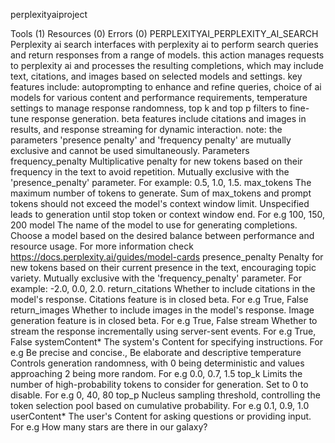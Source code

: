perplexityaiproject


Tools (1)
Resources (0)
Errors (0)
PERPLEXITYAI_PERPLEXITY_AI_SEARCH
Perplexity ai search interfaces with perplexity ai to perform search queries and return responses from a range of models. this action manages requests to perplexity ai and processes the resulting completions, which may include text, citations, and images based on selected models and settings. key features include: autoprompting to enhance and refine queries, choice of ai models for various content and performance requirements, temperature settings to manage response randomness, top k and top p filters to fine-tune response generation. beta features include citations and images in results, and response streaming for dynamic interaction. note: the parameters 'presence penalty' and 'frequency penalty' are mutually exclusive and cannot be used simultaneously.
Parameters
frequency_penalty
Multiplicative penalty for new tokens based on their frequency in the text to avoid repetition. Mutually exclusive with the 'presence_penalty' parameter. For example: 0.5, 1.0, 1.5.
max_tokens
The maximum number of tokens to generate. Sum of max_tokens and prompt tokens should not exceed the model's context window limit. Unspecified leads to generation until stop token or context window end. For e.g 100, 150, 200
model
The name of the model to use for generating completions. Choose a model based on the desired balance between performance and resource usage. For more information check https://docs.perplexity.ai/guides/model-cards
presence_penalty
Penalty for new tokens based on their current presence in the text, encouraging topic variety. Mutually exclusive with the 'frequency_penalty' parameter. For example: -2.0, 0.0, 2.0.
return_citations
Whether to include citations in the model's response. Citations feature is in closed beta. For e.g True, False
return_images
Whether to include images in the model's response. Image generation feature is in closed beta. For e.g True, False
stream
Whether to stream the response incrementally using server-sent events. For e.g True, False
systemContent*
The system's Content for specifying instructions. For e.g Be precise and concise., Be elaborate and descriptive
temperature
Controls generation randomness, with 0 being deterministic and values approaching 2 being more random. For e.g 0.0, 0.7, 1.5
top_k
Limits the number of high-probability tokens to consider for generation. Set to 0 to disable. For e.g 0, 40, 80
top_p
Nucleus sampling threshold, controlling the token selection pool based on cumulative probability. For e.g 0.1, 0.9, 1.0
userContent*
The user's Content for asking questions or providing input. For e.g How many stars are there in our galaxy?